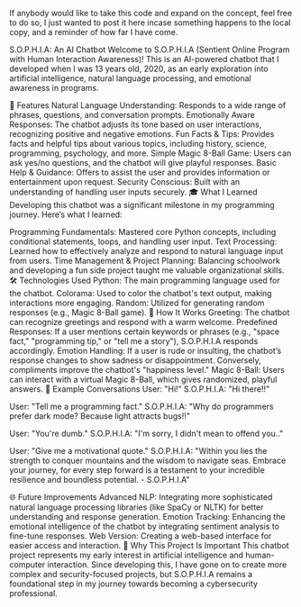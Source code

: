 If anybody would like to take this code and expand on the concept, feel free to do so, I just wanted to post it here incase something happens to the local copy, and a reminder of how far I have come.

S.O.P.H.I.A: An AI Chatbot
Welcome to S.O.P.H.I.A (Sentient Online Program with Human Interaction Awareness)! This is an AI-powered chatbot that I developed when I was 13 years old, 2020, as an early exploration into artificial intelligence, natural language processing, and emotional awareness in programs.

🌟 Features
Natural Language Understanding: Responds to a wide range of phrases, questions, and conversation prompts.
Emotionally Aware Responses: The chatbot adjusts its tone based on user interactions, recognizing positive and negative emotions.
Fun Facts & Tips: Provides facts and helpful tips about various topics, including history, science, programming, psychology, and more.
Simple Magic 8-Ball Game: Users can ask yes/no questions, and the chatbot will give playful responses.
Basic Help & Guidance: Offers to assist the user and provides information or entertainment upon request.
Security Conscious: Built with an understanding of handling user inputs securely.
🎓 What I Learned
Developing this chatbot was a significant milestone in my programming journey. Here’s what I learned:

Programming Fundamentals: Mastered core Python concepts, including conditional statements, loops, and handling user input.
Text Processing: Learned how to effectively analyze and respond to natural language input from users.
Time Management & Project Planning: Balancing schoolwork and developing a fun side project taught me valuable organizational skills.
🛠️ Technologies Used
Python: The main programming language used for the chatbot.
Colorama: Used to color the chatbot's text output, making interactions more engaging.
Random: Utilized for generating random responses (e.g., Magic 8-Ball game).
🚀 How It Works
Greeting: The chatbot can recognize greetings and respond with a warm welcome.
Predefined Responses: If a user mentions certain keywords or phrases (e.g., "space fact," "programming tip," or "tell me a story"), S.O.P.H.I.A responds accordingly.
Emotion Handling: If a user is rude or insulting, the chatbot’s response changes to show sadness or disappointment. Conversely, compliments improve the chatbot's "happiness level."
Magic 8-Ball: Users can interact with a virtual Magic 8-Ball, which gives randomized, playful answers.
💬 Example Conversations
User: "Hi!"
S.O.P.H.I.A: "Hi there!!"

User: "Tell me a programming fact."
S.O.P.H.I.A: "Why do programmers prefer dark mode? Because light attracts bugs!!"

User: "You're dumb."
S.O.P.H.I.A: "I'm sorry, I didn't mean to offend you.."

User: "Give me a motivational quote."
S.O.P.H.I.A: "Within you lies the strength to conquer mountains and the wisdom to navigate seas. Embrace your journey, for every step forward is a testament to your incredible resilience and boundless potential. - S.O.P.H.I.A"

🌐 Future Improvements
Advanced NLP: Integrating more sophisticated natural language processing libraries (like SpaCy or NLTK) for better understanding and response generation.
Emotion Tracking: Enhancing the emotional intelligence of the chatbot by integrating sentiment analysis to fine-tune responses.
Web Version: Creating a web-based interface for easier access and interaction.
🎯 Why This Project Is Important
This chatbot project represents my early interest in artificial intelligence and human-computer interaction. Since developing this, I have gone on to create more complex and security-focused projects, but S.O.P.H.I.A remains a foundational step in my journey towards becoming a cybersecurity professional.
